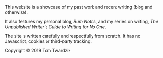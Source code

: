 This website is a showcase of my past work and recent writing (blog and otherwise).

It also features my personal blog, _Bum Notes_, and my series on writing, _The Unpublished Writer's Guide to Writing for No One_.

The site is written carefully and respectfully from scratch. It has no Javascript, cookies or third-party tracking.

Copyright © 2019 Tom Twardzik